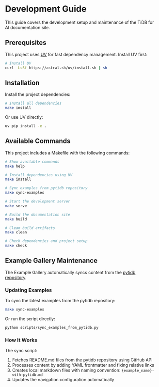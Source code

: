 # Development Guide

This guide covers the development setup and maintenance of the TiDB for AI documentation site.

## Prerequisites

This project uses [UV](https://docs.astral.sh/uv/) for fast dependency management. Install UV first:

```bash
# Install UV
curl -LsSf https://astral.sh/uv/install.sh | sh
```

## Installation

Install the project dependencies:

```bash
# Install all dependencies
make install
```

Or use UV directly:

```bash
uv pip install -e .
```

## Available Commands

This project includes a Makefile with the following commands:

```bash
# Show available commands
make help

# Install dependencies using UV
make install

# Sync examples from pytidb repository
make sync-examples

# Start the development server
make serve

# Build the documentation site
make build

# Clean build artifacts
make clean

# Check dependencies and project setup
make check
```

## Example Gallery Maintenance

The Example Gallery automatically syncs content from the [pytidb repository](https://github.com/pingcap/pytidb/tree/main/examples).

### Updating Examples

To sync the latest examples from the pytidb repository:

```bash
make sync-examples
```

Or run the script directly:

```bash
python scripts/sync_examples_from_pytidb.py
```

### How It Works

The sync script:
1. Fetches README.md files from the pytidb repository using GitHub API
2. Processes content by adding YAML frontmatter and fixing relative links
3. Creates local markdown files with naming convention: `{example_name}-with-pytidb.md`
4. Updates the navigation configuration automatically
